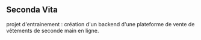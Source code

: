 ## Seconda Vita
projet d'entrainement : création d'un backend d'une plateforme de vente de vêtements de seconde main en ligne.